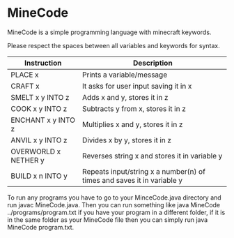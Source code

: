 # MineCode

MineCode is a simple programming language with minecraft keywords.

Please respect the spaces between all variables and keywords for syntax.

| Instruction | Description |
| ------ | ------ |
| PLACE x | Prints a variable/message |
| CRAFT x | It asks for user input saving it in x |
| SMELT x y INTO z | Adds x and y, stores it in z |
| COOK x y INTO z | Subtracts y from x, stores it in z |
| ENCHANT x y INTO z | Multiplies x and y, stores it in z |
| ANVIL x y INTO z | Divides x by y, stores it in z |
| OVERWORLD x NETHER y | Reverses string x and stores it in variable y |
| BUILD x n INTO y | Repeats input/string x a number(n) of times and saves it in variable y |


To run any programs you have to go to your MinceCode.java directory and run javac MineCode.java. Then you can run something like java MineCode ../programs/program.txt if you have your program in a different folder, if it is in the same folder as your MineCode file then you can simply run java MineCode program.txt.


